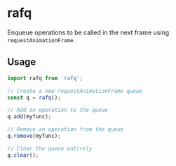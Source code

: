 # rafq

Enqueue operations to be called in the next frame using `requestAnimationFrame`.

## Usage

```js
import rafq from 'rafq';

// Create a new requestAnimationFrame queue
const q = rafq();

// Add an operation to the queue
q.add(myfunc);

// Remove an operation from the queue
q.remove(myfunc);

// Clear the queue entirely
q.clear();
```
